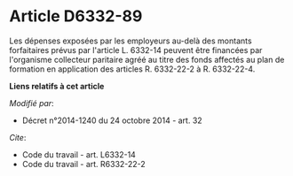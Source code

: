 # Article D6332-89

Les dépenses exposées par les employeurs au-delà des montants forfaitaires prévus par l'article L. 6332-14 peuvent être
financées par l'organisme collecteur paritaire agréé au titre des fonds affectés au plan de formation en application des
articles R. 6332-22-2 à R. 6332-22-4.

**Liens relatifs à cet article**

_Modifié par_:

  - Décret n°2014-1240 du 24 octobre 2014 - art. 32

_Cite_:

  - Code du travail - art. L6332-14
  - Code du travail - art. R6332-22-2

